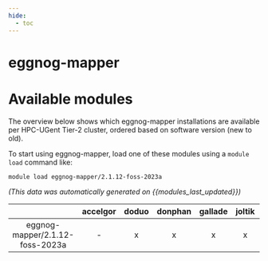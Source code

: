 ```yaml
---
hide:
  - toc
---
```


eggnog-mapper
=============

# Available modules


The overview below shows which eggnog-mapper installations are available per HPC-UGent Tier-2 cluster, ordered based on software version (new to old).

To start using eggnog-mapper, load one of these modules using a `module load` command like:

```shell
module load eggnog-mapper/2.1.12-foss-2023a
```

*(This data was automatically generated on {{modules_last_updated}})*  

| |accelgor|doduo|donphan|gallade|joltik|shinx|
| :---: | :---: | :---: | :---: | :---: | :---: | :---: |
|eggnog-mapper/2.1.12-foss-2023a|-|x|x|x|x|x|
